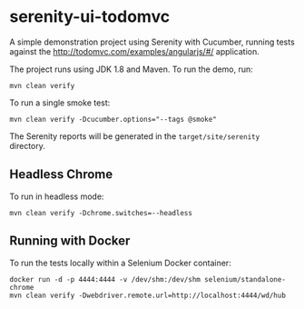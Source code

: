 # serenity-ui-todomvc

A simple demonstration project using Serenity with Cucumber, running tests against the http://todomvc.com/examples/angularjs/#/ application.

The project runs using JDK 1.8 and Maven. To run the demo, run:

```
mvn clean verify
```

To run a single smoke test:

```
mvn clean verify -Dcucumber.options="--tags @smoke"
```

The Serenity reports will be generated in the `target/site/serenity` directory.


## Headless Chrome

To run in headless mode:

```
mvn clean verify -Dchrome.switches=--headless
```


## Running with Docker

To run the tests locally within a Selenium Docker container:

```
docker run -d -p 4444:4444 -v /dev/shm:/dev/shm selenium/standalone-chrome
mvn clean verify -Dwebdriver.remote.url=http://localhost:4444/wd/hub
```

